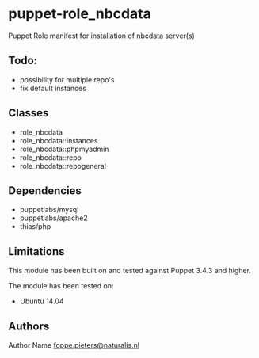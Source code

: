 puppet-role_nbcdata
===================

Puppet Role manifest for installation of nbcdata server(s)

Todo:
-------------
- possibility for multiple repo's
- fix default instances

Classes
-------------
- role_nbcdata
- role_nbcdata::instances
- role_nbcdata::phpmyadmin
- role_nbcdata::repo
- role_nbcdata::repogeneral

Dependencies
-------------
- puppetlabs/mysql
- puppetlabs/apache2
- thias/php

Limitations
-------------
This module has been built on and tested against Puppet 3.4.3 and higher.

The module has been tested on:

- Ubuntu 14.04

Authors
-------------
Author Name <foppe.pieters@naturalis.nl>
